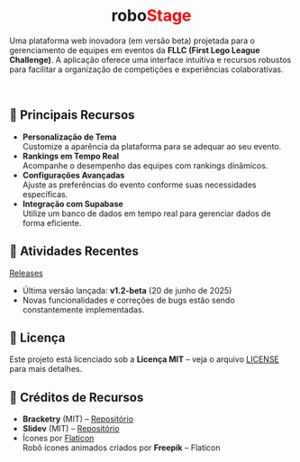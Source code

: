 <h1 align="center">
  robo<span style="color:red;">Stage</span>
</h1>

Uma plataforma web inovadora (em versão beta) projetada para o gerenciamento de equipes em eventos da **FLLC (First Lego League Challenge)**. A aplicação oferece uma interface intuitiva e recursos robustos para facilitar a organização de competições e experiências colaborativas.

<br>

## 🚀 Principais Recursos

- **Personalização de Tema**  
  Customize a aparência da plataforma para se adequar ao seu evento.
- **Rankings em Tempo Real**  
  Acompanhe o desempenho das equipes com rankings dinâmicos.
- **Configurações Avançadas**  
  Ajuste as preferências do evento conforme suas necessidades específicas.
- **Integração com Supabase**  
  Utilize um banco de dados em tempo real para gerenciar dados de forma eficiente.

## 📝 Atividades Recentes

[Releases](https://github.com/ohthias/roboStage/releases)

- Última versão lançada: **v1.2-beta** (20 de junho de 2025)
- Novas funcionalidades e correções de bugs estão sendo constantemente implementadas.

## 📄 Licença

Este projeto está licenciado sob a **Licença MIT** – veja o arquivo [LICENSE](LICENSE) para mais detalhes.

## 🙏 Créditos de Recursos

- **Bracketry** (MIT) – [Repositório](https://github.com/sbachinin/bracketry)
- **Slidev** (MIT) – [Repositório](https://github.com/slidevjs/slidev)
- Ícones por [Flaticon](https://www.flaticon.com/br/icones-animados-gratis/robo)  
  Robô ícones animados criados por **Freepik** – Flaticon
